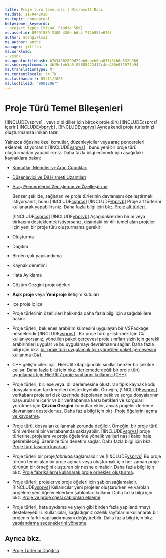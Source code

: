 ```yaml
---
title: Proje türü temelleri | Microsoft Docs
ms.date: 11/04/2016
ms.topic: conceptual
helpviewer_keywords:
- project types [Visual Studio SDK]
ms.assetid: 09991589-2300-430e-b6a4-7f2b95fe676f
author: acangialosi
ms.author: anthc
manager: jillfra
ms.workload:
- vssdk
ms.openlocfilehash: b7634802899d72eb6abcb0aa837b8fb6a532b966
ms.sourcegitcommit: 4b29efeb3a5f05888422417c4ee236e07197fb94
ms.translationtype: MT
ms.contentlocale: tr-TR
ms.lasthandoff: 09/11/2020
ms.locfileid: "90012067"
---
```

# <a name="project-type-essentials"></a>Proje Türü Temel Bileşenleri
[!INCLUDE[vsprvs](../../code-quality/includes/vsprvs_md.md)] , veya gibi diller için birçok proje türü [!INCLUDE[csprcs](../../data-tools/includes/csprcs_md.md)] içerir [!INCLUDE[vbprvb](../../code-quality/includes/vbprvb_md.md)] . [!INCLUDE[vsprvs](../../code-quality/includes/vsprvs_md.md)] Ayrıca kendi proje türlerinizi oluşturmanıza imkan tanır.

 Yalnızca öğesine özel komutlar, düzenleyiciler veya araç pencereleri eklemek istiyorsanız [!INCLUDE[vsprvs](../../code-quality/includes/vsprvs_md.md)] , bunu yeni bir proje türü oluşturmadan yapabilirsiniz. Daha fazla bilgi edinmek için aşağıdaki kaynaklara bakın:

- [Komutlar, Menüler ve Araç Çubukları](../../extensibility/internals/commands-menus-and-toolbars.md)

- [Düzenleyici ve Dil Hizmeti Uzantıları](../../extensibility/editor-and-language-service-extensions.md)

- [Araç Pencerelerini Genişletme ve Özelleştirme](../../extensibility/extending-and-customizing-tool-windows.md)

  Benzer şekilde, sağlanan ve proje türlerinin davranışını özelleştirmek istiyorsanız, bunu [!INCLUDE[csprcs](../../data-tools/includes/csprcs_md.md)] [!INCLUDE[vbprvb](../../code-quality/includes/vbprvb_md.md)] Proje alt türlerini kullanarak yapabilirsiniz. Daha fazla bilgi için bkz. [Proje alt türleri](../../extensibility/internals/project-subtypes.md).

  [!INCLUDE[csprcs](../../data-tools/includes/csprcs_md.md)] [!INCLUDE[vbprvb](../../code-quality/includes/vbprvb_md.md)] Aşağıdakilerden birini veya birkaçını desteklemek istiyorsanız, dışındaki bir dili temel alan projeler için yeni bir proje türü oluşturmanız gerekir:

- Oluşturma

- Dağıtım

- Birden çok yapılandırma

- Kaynak denetimi

- Hata Ayıklama

- Çözüm Gezgini proje öğeleri

- **Açık proje** veya **Yeni proje** iletişim kutuları

- İçe proje iç içe

- Proje türlerinin özellikleri hakkında daha fazla bilgi için aşağıdakilere bakın:

- Proje türleri, beklenen arabirim kümesini uygulayan bir VSPackage nesneleridir [!INCLUDE[vsprvs](../../code-quality/includes/vsprvs_md.md)] . Bir proje türü geliştirmek Için C# kullanıyorsanız, yönetilen paket çerçevesi proje sınıfları sizin için gerekli arabirimleri uygular ve bu uygulamayı devralmasını sağlar. Daha fazla bilgi için bkz. [bir proje türü uygulamak Için yönetilen paket çerçevesini kullanma (C#)](../../extensibility/internals/using-the-managed-package-framework-to-implement-a-project-type-csharp.md).

- C++ geliştiricileri için, HierUtil kitaplığındaki sınıflar benzer bir şekilde çalışır. Daha fazla bilgi için bkz. [derlemede değil: bir proje türü uygulamak Için HierUtil7 proje sınıflarını kullanma (C++)](/previous-versions/bb166212(v=vs.100)).

- Proje türleri, bir. exe veya. dll derlemesine oluşturan tipik kaynak kodu dosyalarından farklı verileri destekleyebilir. Örneğin, [!INCLUDE[vsprvs](../../code-quality/includes/vsprvs_md.md)] veritabanı projeleri disk üzerinde depolanan betik ve sorgu dosyalarının başvurularını içerir ve bir veritabanına karşı betikleri ve sorguları yürütmek için **Çözüm Gezgini** komutlar ekler, ancak projeler derleme davranışını desteklemez. Daha fazla bilgi için bkz. [Proje öğelerini açma ve kaydetme](../../extensibility/internals/opening-and-saving-project-items.md).

- Proje türü, dosyaları kullanmak zorunda değildir. Örneğin, bir proje türü tüm verilerini bir veritabanında saklayabilir. [!INCLUDE[vsprvs](../../code-quality/includes/vsprvs_md.md)] proje türlerine, projelere ve proje öğelerine yönelik verileri nasıl kalıcı hale getirebileceği üzerinde tüm denetim sağlar. Daha fazla bilgi için bkz. [Proje türü tasarım kararları](../../extensibility/internals/project-type-design-decisions.md).

- Proje türleri bir proje *fabrikası*sağlamalıdır ve [!INCLUDE[vsprvs](../../code-quality/includes/vsprvs_md.md)] Bu proje türünü temel alan bir proje açmak veya oluşturmak için her zaman proje türünün bir örneğini oluşturan bir nesne olmalıdır. Daha fazla bilgi için bkz. [Proje fabrikalarını kullanarak proje örnekleri oluşturma](../../extensibility/internals/creating-project-instances-by-using-project-factories.md).

- Proje türleri, projeler ve proje öğeleri için şablon sağlamalıdır. [!INCLUDE[vsprvs](../../code-quality/includes/vsprvs_md.md)] Kullanıcılar yeni projeler oluştururken ve varolan projelere yeni öğeler eklerken şablonları kullanır. Daha fazla bilgi için bkz. [Proje ve proje öğesi şablonları ekleme](../../extensibility/internals/adding-project-and-project-item-templates.md).

- Proje türleri, hata ayıklama ve yayın gibi birden fazla yapılandırmayı destekleyebilir. Kullanıcılar, sağladığınız özellik sayfalarını kullanarak bir projenin farklı yapılandırmasını değiştirebilir. Daha fazla bilgi için bkz. [yapılandırma seçeneklerini yönetme](../../extensibility/internals/managing-configuration-options.md).

## <a name="see-also"></a>Ayrıca bkz.
- [Proje Türlerini Dağıtma](../../extensibility/internals/deploying-project-types.md)